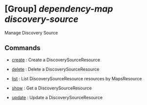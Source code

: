 # [Group] _dependency-map discovery-source_

Manage Discovery Source

## Commands

- [create](/Commands/dependency-map/discovery-source/_create.md)
: Create a DiscoverySourceResource

- [delete](/Commands/dependency-map/discovery-source/_delete.md)
: Delete a DiscoverySourceResource

- [list](/Commands/dependency-map/discovery-source/_list.md)
: List DiscoverySourceResource resources by MapsResource

- [show](/Commands/dependency-map/discovery-source/_show.md)
: Get a DiscoverySourceResource

- [update](/Commands/dependency-map/discovery-source/_update.md)
: Update a DiscoverySourceResource
